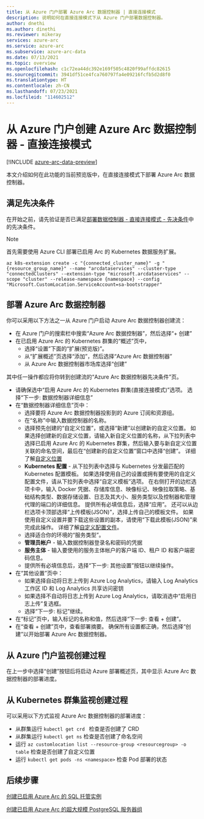 ```yaml
---
title: 从 Azure 门户部署 Azure Arc 数据控制器 | 直接连接模式
description: 说明如何在直接连接模式下从 Azure 门户部署数据控制器。
author: dnethi
ms.author: dinethi
ms.reviewer: mikeray
services: azure-arc
ms.service: azure-arc
ms.subservice: azure-arc-data
ms.date: 07/13/2021
ms.topic: overview
ms.openlocfilehash: c1c72ea44dc392e169f505c4820f99affdc82615
ms.sourcegitcommit: 3941df51ce4fca760797fa4e09216fcfb5d2d8f0
ms.translationtype: HT
ms.contentlocale: zh-CN
ms.lasthandoff: 07/23/2021
ms.locfileid: "114602512"
---
```

#  <a name="create-azure-arc-data-controller-from-azure-portal---direct-connectivity-mode"></a>从 Azure 门户创建 Azure Arc 数据控制器 - 直接连接模式

[!INCLUDE [azure-arc-data-preview](../../../includes/azure-arc-data-preview.md)]

本文介绍如何在此功能的当前预览版中，在直接连接模式下部署 Azure Arc 数据控制器。 

## <a name="complete-prerequisites"></a>满足先决条件

在开始之前，请先验证是否已满足[部署数据控制器 - 直接连接模式 - 先决条件](create-data-controller-direct-prerequisites.md)中的先决条件。

>[!NOTE]
>首先需要使用 Azure CLI 部署已启用 Arc 的 Kubernetes 数据服务扩展。
>
>```azurecli
>az k8s-extension create -c "{connected_cluster_name}" -g "{resource_group_name}" --name "arcdataservices" --cluster-type "connectedClusters" --extension-type "microsoft.arcdataservices" --scope "cluster" --release-namespace {namespace} --config "Microsoft.CustomLocation.ServiceAccount=sa-bootstrapper"
>```


## <a name="deploy-azure-arc-data-controller"></a>部署 Azure Arc 数据控制器

你可以采用以下方法之一从 Azure 门户启动 Azure Arc 数据控制器创建流：

- 在 Azure 门户的搜索栏中搜索“Azure Arc 数据控制器”，然后选择“+ 创建”
- 在已启用 Azure Arc 的 Kubernetes 群集的“概述”页中，
  - 选择“设置”下面的“扩展(预览版)”。
  - 从“扩展概述”页选择“添加”，然后选择“Azure Arc 数据控制器”
  - 从 Azure Arc 数据控制器市场库选择“创建”
  
其中任一操作都应将你转到创建流的“Azure Arc 数据控制器先决条件”页。

- 请确保选中“启用 Azure Arc 的 Kubernetes 群集(直接连接模式)”选项。 选择“下一步: 数据控制器详细信息”
- 在“数据控制器详细信息”页中：
  - 选择要将 Azure Arc 数据控制器投影到的 Azure 订阅和资源组。
  - 在“名称”中输入数据控制器的名称。
  - 选择预先创建的“自定义位置”，或选择“新建”以创建新的自定义位置。 如果选择创建新的自定义位置，请输入新自定义位置的名称，从下拉列表中选择已启用 Azure Arc 的 Kubernetes 群集，然后输入要与新自定义位置关联的命名空间，最后在“创建新的自定义位置”窗口中选择“创建”。 详细了解[自定义位置](../kubernetes/conceptual-custom-locations.md)
  - **Kubernetes 配置** - 从下拉列表中选择与 Kubernetes 分发最匹配的 Kubernetes 配置模板。 如果选择使用自己的设置或拥有要使用的自定义配置文件，请从下拉列表中选择“自定义模板”选项。 在右侧打开的边栏选项卡中，输入 Docker 凭据、存储库信息、映像标记、映像拉取策略、基础结构类型、数据存储设置、日志及其大小、服务类型以及控制器和管理代理的端口的详细信息。 提供所有必填信息后，选择“应用”。 还可以从边栏选项卡顶部选择“上传模板(JSON)”，选择上传自己的模板文件。 如果使用自定义设置并要下载这些设置的副本，请使用“下载此模板(JSON)”来完成此操作。 详细了解[自定义配置文件](create-custom-configuration-template.md)。
  - 选择适合你的环境的“服务类型”。
  - **管理员帐户** - 输入数据控制器登录名和密码的凭据
  - **服务主体** - 输入要使用的服务主体帐户的客户端 ID、租户 ID 和客户端密码信息。
  - 提供所有必填信息后，选择“下一步: 其他设置”按钮以继续操作。
- 在“其他设置”页中：
  - 如果选择自动将日志上传到 Azure Log Analytics，请输入 Log Analytics 工作区 ID 和 Log Analytics 共享访问密钥
  - 如果选择不自动将日志上传到 Azure Log Analytics，请取消选中“启用日志上传”复选框。
  - 选择“下一步: 标记”继续。
- 在“标记”页中，输入标记的名称和值，然后选择“下一步: 查看 + 创建”。
- 在“查看 + 创建”页中，查看部署摘要。 确保所有设置都正确，然后选择“创建”以开始部署 Azure Arc 数据控制器。

## <a name="monitor-the-creation-from-azure-portal"></a>从 Azure 门户监视创建过程

在上一步中选择“创建”按钮后将启动 Azure 部署概述页，其中显示 Azure Arc 数据控制器的部署进度。

## <a name="monitor-the-creation-from-your-kubernetes-cluster"></a>从 Kubernetes 群集监视创建过程

可以采用以下方式监视 Azure Arc 数据控制器的部署进度：

- 从群集运行 ```kubectl get crd ``` 检查是否创建了 CRD  
- 从群集运行 ```kubectl get ns``` 检查是否创建了命名空间
- 运行 ```az customlocation list --resource-group <resourcegroup> -o table``` 检查是否创建了自定义位置 
- 运行 ```kubectl get pods -ns <namespace>``` 检查 Pod 部署的状态

## <a name="next-steps"></a>后续步骤

[创建已启用 Azure Arc 的 SQL 托管实例](create-sql-managed-instance.md)

[创建已启用 Azure Arc 的超大规模 PostgreSQL 服务器组](create-postgresql-hyperscale-server-group.md)
